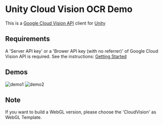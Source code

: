 # Unity Cloud Vision OCR Demo

This is a [Google Cloud Vision API](https://cloud.google.com/vision/) client for [Unity](http://unity3d.com)

## Requirements

A 'Server API key' or a 'Brower API key (with no referrer)' of Google Cloud Vision API is required. See the instructions: [Getting Started](https://cloud.google.com/vision/docs/getting-started)

## Demos

![demo1](Demos/demo1.gif)
![demo2](Demos/demo2.gif)

## Note

If you want to build a WebGL version, please choose the 'CloudVision' as WebGL Template.